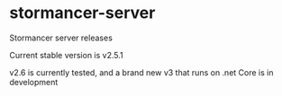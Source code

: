 
# stormancer-server
Stormancer server releases

Current stable version is v2.5.1

v2.6 is currently tested, and a brand new v3 that runs on .net Core is in development
